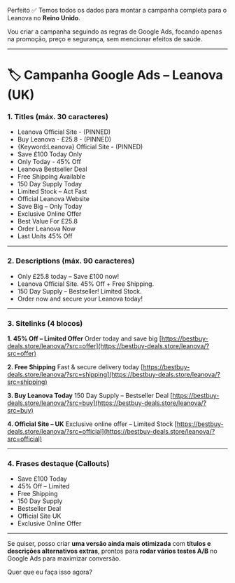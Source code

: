 Perfeito ✅ Temos todos os dados para montar a campanha completa para o Leanova no **Reino Unido**.

Vou criar a campanha seguindo as regras de Google Ads, focando apenas na promoção, preço e segurança, sem mencionar efeitos de saúde.

---

# 🏷️ Campanha Google Ads – Leanova (UK)

### 1. **Titles (máx. 30 caracteres)**

* Leanova Official Site - (PINNED)
* Buy Leanova - £25.8 - (PINNED)
* {Keyword\:Leanova} Official Site - (PINNED)
* Save £100 Today Only
* Only Today - 45% Off
* Leanova Bestseller Deal
* Free Shipping Available
* 150 Day Supply Today
* Limited Stock – Act Fast
* Official Leanova Website
* Save Big – Only Today
* Exclusive Online Offer
* Best Value For £25.8
* Order Leanova Now
* Last Units 45% Off

---

### 2. **Descriptions (máx. 90 caracteres)**

* Only £25.8 today – Save £100 now!
* Leanova Official Site. 45% Off + Free Shipping.
* 150 Day Supply – Bestseller! Limited Stock.
* Order now and secure your Leanova today!

---

### 3. **Sitelinks (4 blocos)**

**1. 45% Off – Limited Offer**
Order today and save big
[https://bestbuy-deals.store/leanova/?src=offer](https://bestbuy-deals.store/leanova/?src=offer)

**2. Free Shipping**
Fast & secure delivery today
[https://bestbuy-deals.store/leanova/?src=shipping](https://bestbuy-deals.store/leanova/?src=shipping)

**3. Buy Leanova Today**
150 Day Supply – Bestseller Deal
[https://bestbuy-deals.store/leanova/?src=buy](https://bestbuy-deals.store/leanova/?src=buy)

**4. Official Site – UK**
Exclusive online offer – Limited Stock
[https://bestbuy-deals.store/leanova/?src=official](https://bestbuy-deals.store/leanova/?src=official)

---

### 4. **Frases destaque (Callouts)**

* Save £100 Today
* 45% Off – Limited
* Free Shipping
* 150 Day Supply
* Bestseller Deal
* Official Site UK
* Exclusive Online Offer

---

Se quiser, posso criar **uma versão ainda mais otimizada** com **títulos e descrições alternativos extras**, prontos para **rodar vários testes A/B** no Google Ads para maximizar conversão.

Quer que eu faça isso agora?
